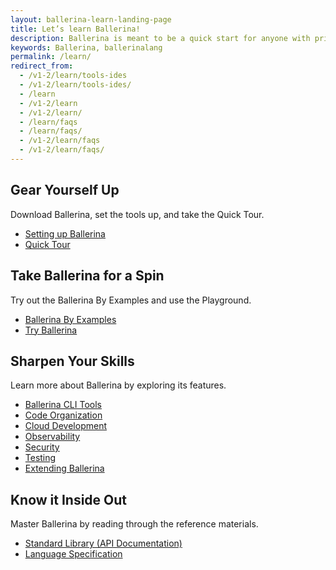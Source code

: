```yaml
---
layout: ballerina-learn-landing-page
title: Let’s learn Ballerina!
description: Ballerina is meant to be a quick start for anyone with prior programming experience.
keywords: Ballerina, ballerinalang
permalink: /learn/
redirect_from:
  - /v1-2/learn/tools-ides
  - /v1-2/learn/tools-ides/
  - /learn
  - /v1-2/learn
  - /v1-2/learn/
  - /learn/faqs
  - /learn/faqs/
  - /v1-2/learn/faqs
  - /v1-2/learn/faqs/
---
```


<div class="col-sm-6 col-md-6 cLearnPageContentCol">
<h2>Gear Yourself Up</h2>
   <p>Download Ballerina, set the tools up, and take the Quick Tour.</p>

   <ul class="cLearnLandingLinks">
   <li><a href="/learn/installing-ballerina/" class="cGreenLinkArrow">Setting up Ballerina</a></li>
    <li><a href="/learn/quick-tour" class="cGreenLinkArrow">Quick Tour</a></li>
   </ul>

</div>

<div class="col-sm-6 col-md-6 cLearnPageContentCol">
<h2>Take Ballerina for a Spin</h2>
    <p>Try out the Ballerina By Examples and use the Playground.</p>

   <ul class="cLearnLandingLinks">
   <li><a href="/learn/by-example" class="cGreenLinkArrow">Ballerina By Examples</a></li>
     <li><a href="https://play.ballerina.io/" class="cGreenLinkArrow">Try Ballerina</a></li>
   </ul>

</div>

<div class="col-sm-6 col-md-6  cLearnPageContentCol">
<h2>Sharpen Your Skills</h2>
   <p>Learn more about Ballerina by exploring its features.</p>

   <ul class="cLearnLandingLinks">
   <!--<li><a href="/learn/installing-ballerina//" class="cGreenLinkArrow">Ballerina User Guide</a></li>-->
   <li><a href="/learn/cli-commands/" class="cGreenLinkArrow">Ballerina CLI Tools</a></li>
   <li><a href="/learn/how-to-structure-ballerina-code/" class="cGreenLinkArrow">Code Organization</a></li>
    <li><a href="/learn/how-to-deploy-ballerina-programs-in-cloud/" class="cGreenLinkArrow">Cloud Development</a></li>
    <li><a href="/learn/how-to-observe-ballerina-code" class="cGreenLinkArrow">Observability</a></li>
    <li><a href="/learn/how-to-write-secure-ballerina-code" class="cGreenLinkArrow">Security</a></li>
    <li><a href="/learn/how-to-test-ballerina-code" class="cGreenLinkArrow">Testing</a></li>
    <li><a href="/learn/how-to-extend-ballerina" class="cGreenLinkArrow">Extending Ballerina</a></li>
   </ul>

</div>

<div class="col-sm-6 col-md-6 cLearnPageContentCol">
<h2>Know it Inside Out</h2>
   <p>Master Ballerina by reading through the reference materials.</p>

   <ul class="cLearnLandingLinks">
   <li><a href="/learn/api-docs/ballerina/" class="cGreenLinkArrow">Standard Library (API Documentation)</a></li>
   <li><a href="/spec/" class="cGreenLinkArrow">Language Specification</a></li>
    <!--<li><a href="/learn/style-guide/" class="cGreenLinkArrow">Style Guide</a></li>
    <li><a href="/learn/cli-commands/" class="cGreenLinkArrow">CLI Guide</a></li>-->
   </ul>

</div>




